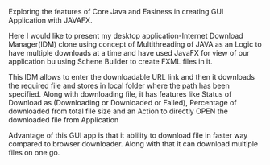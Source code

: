 Exploring the features of Core Java and Easiness in creating GUI Application with JAVAFX.

Here I would like to present my desktop application-Internet Download Manager(IDM) clone using concept of Multithreading of JAVA as an Logic to have multiple downloads
at a time and have used JavaFX for view of our application bu using Schene Builder to create FXML files in it.

This IDM allows to enter the downloadable URL link and then it downloads the required file and stores in local folder where the path has been specified. Along 
with downloading file, it has features like Status of Download as (Downloading or Downloaded or Failed), Percentage of downloaded from total file size and an Action to directly
OPEN the downloaded file from Application

Advantage of this GUI app is that it ablility to download file in faster way compared to browser downloader. Along with that it can download multiple files on one go.

